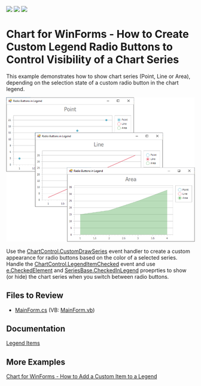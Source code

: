 <!-- default badges list -->
![](https://img.shields.io/endpoint?url=https://codecentral.devexpress.com/api/v1/VersionRange/128574134/22.2.2%2B)
[![](https://img.shields.io/badge/Open_in_DevExpress_Support_Center-FF7200?style=flat-square&logo=DevExpress&logoColor=white)](https://supportcenter.devexpress.com/ticket/details/E4951)
[![](https://img.shields.io/badge/📖_How_to_use_DevExpress_Examples-e9f6fc?style=flat-square)](https://docs.devexpress.com/GeneralInformation/403183)
<!-- default badges end -->

# Chart for WinForms - How to Create Custom Legend Radio Buttons to Control Visibility of a Chart Series

This example demonstrates how to show chart series (Point, Line or Area), depending on the selection state of a custom radio button in the chart legend. 

![Custom Legend](image/Chart.png)

Use the [ChartControl.CustomDrawSeries](https://docs.devexpress.com/WindowsForms/DevExpress.XtraCharts.ChartControl.CustomDrawSeries?v=22.2) event handler to create a custom appearance for radio buttons based on the color of a selected series. Handle the [ChartControl.LegendItemChecked](https://docs.devexpress.com/WindowsForms/DevExpress.XtraCharts.ChartControl.LegendItemChecked) event and use [e.CheckedElement](https://docs.devexpress.com/CoreLibraries/DevExpress.XtraCharts.LegendItemCheckedEventArgs.CheckedElement) and [SeriesBase.CheckedInLegend](https://docs.devexpress.com/CoreLibraries/DevExpress.XtraCharts.SeriesBase.CheckedInLegend) proeprties to show (or hide) the chart series when you switch between radio buttons. 

## Files to Review

* [MainForm.cs](./CS/MainForm.cs) (VB: [MainForm.vb](./VB/MainForm.vb))

## Documentation

[Legend Items](https://docs.devexpress.com/WindowsForms/115949/controls-and-libraries/chart-control/legends/legend-items?v=22.2&p=netframework)

## More Examples 

[Chart for WinForms - How to Add a Custom Item to a Legend](https://github.com/DevExpress-Examples/winforms-chart-add-a-custom-legend-item)

